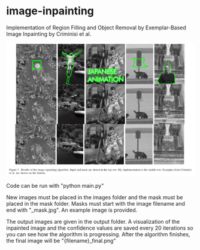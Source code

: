 # image-inpainting
Implementation of Region Filling and Object Removal by Exemplar-Based Image Inpainting by Criminisi et al.

![alt text](./results.png)

Code can be run with "python main.py"

New images must be placed in the images folder and the mask must be placed in the mask folder. Masks must start with the image filename and end with "_mask.jpg". An example image is provided.

The output images are given in the output folder. A visualization of the inpainted image and the confidence values are saved every 20 iterations so you can see how the algorithm is progressing. After the algorithm finishes, the final image will be "{filename}_final.png"
